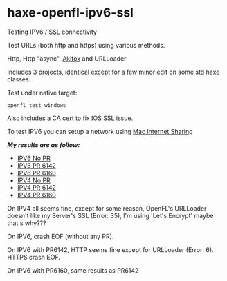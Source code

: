 # haxe-openfl-ipv6-ssl
Testing IPV6 / SSL connectivity

Test URLs (both http and https) using various methods.

Http, Http "async", [Akifox](https://github.com/yupswing/akifox-asynchttp) and URLLoader

Includes 3 projects, identical except for a few minor edit on some std haxe classes.

Test under native target:
```
openfl test windows
```

Also includes a CA cert to fix IOS SSL issue.

To test IPV6 you can setup a network using [Mac Internet Sharing](https://developer.apple.com/library/content/documentation/NetworkingInternetWeb/Conceptual/NetworkingOverview/UnderstandingandPreparingfortheIPv6Transition/UnderstandingandPreparingfortheIPv6Transition.html#//apple_ref/doc/uid/TP40010220-CH213-SW16)

***My results are as follow:***

- [IPV6 No PR](results/IPV6_NOPR.md)
- [IPV6 PR 6142](results/IPV6_PR6142.md)
- [IPV6 PR 6160](results/IPV6_PR6160.md)
- [IPV4 No PR](results/IPV4_NOPR.md)
- [IPV4 PR 6142](results/IPV4_PR6142.md)
- [IPV4 PR 6160](results/IPV4_6160.md)

On IPV4 all seems fine, except for some reason, OpenFL's URLLoader doesn't like my Server's SSL (Error: 35), I'm using 'Let's Encrypt' maybe that's why???

On IPV6, crash EOF (without any PR).

On IPV6 with PR6142, HTTP seems fine except for URLLoader (Error: 6). HTTPS crash EOF.

On IPV6 with PR6160, same results as PR6142